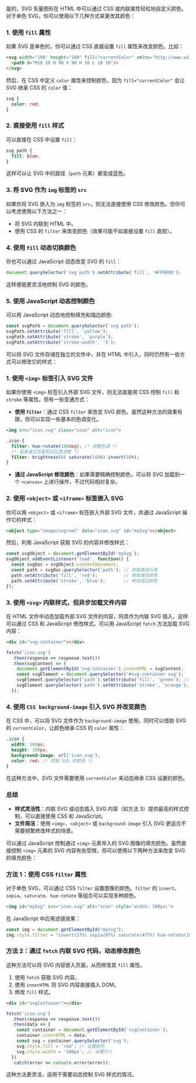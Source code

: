 是的，SVG 矢量图形在 HTML 中可以通过 CSS 或内联属性轻松地自定义颜色。对于单色 SVG，你可以使用以下几种方式来更改其颜色：

### 1. 使用 `fill` 属性
如果 SVG 是单色的，你可以通过 CSS 直接设置 `fill` 属性来改变颜色。比如：

```html
<svg width="100" height="100" fill="currentColor" xmlns="http://www.w3.org/2000/svg">
  <path d="M10 10 H 90 V 90 H 10 L 10 10"/>
</svg>
```

然后，在 CSS 中定义 `color` 属性来控制颜色，因为 `fill="currentColor"` 会让 SVG 继承 CSS 的 `color` 值：

```css
svg {
  color: red;
}
```

### 2. 直接使用 `fill` 样式
可以直接在 CSS 中设置 `fill`：

```css
svg path {
  fill: blue;
}
```

这样可以让 SVG 中的路径（`path` 元素）都变成蓝色。

### 3. 将 SVG 作为 `img` 标签的 `src`
如果你将 SVG 嵌入为 `img` 标签的 `src`，则无法直接使用 CSS 修改颜色。但你可以考虑使用以下方法之一：
- 将 SVG 内联到 HTML 中。
- 使用 CSS 的 `filter` 来改变颜色（效果可能不如直接设置 `fill` 直观）。

### 4. 使用 `fill` 动态切换颜色
你也可以通过 JavaScript 动态改变 SVG 的 `fill`：

```javascript
document.querySelector('svg path').setAttribute('fill', '#FF0000');
```

这样便能更灵活地控制 SVG 的颜色。


### 5. 使用 JavaScript 动态控制颜色
可以用 JavaScript 动态地控制填充和描边颜色:

```js
const svgPath = document.querySelector('svg path');
svgPath.setAttribute('fill', 'yellow');
svgPath.setAttribute('stroke', 'purple');
svgPath.setAttribute('stroke-width', '3');
```


可以将 SVG 文件存储在独立的文件中，并在 HTML 中引入，同时仍然有一些方式可以修改它的样式：

### 1. 使用 `<img>` 标签引入 SVG 文件

如果你使用 `<img>` 标签引入外部 SVG 文件，则无法直接用 CSS 控制 `fill` 和 `stroke` 等属性。但有一些变通方式：

- **使用 `filter`**：通过 CSS `filter` 来改变 SVG 颜色。虽然这种方法的效果有限，但可以实现一些基本的色调变化。

```html
<img src="icon.svg" class="icon" alt="icon">
```

```css
.icon {
  filter: hue-rotate(180deg); /* 调整色调 */
  /* 或者通过亮度和对比度调整 */
  filter: brightness(0) saturate(100%) invert(50%);
}
```

- **通过 JavaScript 修改颜色**：如果需要精确控制颜色，可以将 SVG 加载到一个 `<canvas>` 上进行操作，不过代码相对复杂。

### 2. 使用 `<object>` 或 `<iframe>` 标签嵌入 SVG

你可以用 `<object>` 或 `<iframe>` 标签嵌入外部 SVG 文件，并通过 JavaScript 操作它的样式：

```html
<object type="image/svg+xml" data="icon.svg" id="mySvg"></object>
```

然后，利用 JavaScript 获取 SVG 的内容并修改样式：

```javascript
const svgObject = document.getElementById('mySvg');
svgObject.addEventListener('load', function() {
  const svgDoc = svgObject.contentDocument;
  const path = svgDoc.querySelector('path'); // 获取路径元素
  path.setAttribute('fill', 'red');          // 修改填充颜色
  path.setAttribute('stroke', 'blue');       // 修改描边颜色
});
```

### 3. 使用 `<svg>` 内联样式，但异步加载文件内容

在 HTML 文件中动态加载外部 SVG 文件的内容，将其作为内联 SVG 插入，这样可以通过 CSS 和 JavaScript 修改样式。可以用 JavaScript `fetch` 方法加载 SVG 内容：

```html
<div id="svg-container"></div>
```

```javascript
fetch('icon.svg')
  .then(response => response.text())
  .then(svgContent => {
    document.getElementById('svg-container').innerHTML = svgContent;
    const svgElement = document.querySelector('#svg-container svg');
    svgElement.querySelector('path').setAttribute('fill', 'green'); // 设置填充颜色
    svgElement.querySelector('path').setAttribute('stroke', 'orange'); // 设置描边颜色
  });
```

### 4. 使用 `CSS background-image` 引入 SVG 并改变颜色

在 CSS 中，可以将 SVG 文件作为 `background-image` 使用，同时可以借助 SVG 的 `currentColor`，让颜色继承 CSS 的 `color` 属性：

```css
.icon {
  width: 100px;
  height: 100px;
  background-image: url('icon.svg');
  color: red; /* 控制 SVG 的颜色 */
}
```

在这种方法中，SVG 文件需要使用 `currentColor` 来动态继承 CSS 设置的颜色。

### 总结

- **样式灵活性**：内联 SVG 或动态插入 SVG 内容（如方法 3）提供最高的样式控制，可以直接使用 CSS 和 JavaScript。
- **文件简洁**：使用 `<img>`、`<object>` 或 `background-image` 引入 SVG 更适合不需要频繁修改样式的场景。


可以通过 JavaScript 控制通过 `<img>` 元素导入的 SVG 图像的填充颜色。虽然直接控制 `<img>` 元素的 SVG 内容有些受限，但可以使用以下两种方法来改变 SVG 的填充颜色：

### 方法 1：使用 CSS `filter` 属性

对于单色 SVG，可以通过 CSS `filter` 设置图像的颜色。`filter` 的 `invert`、`sepia`、`saturate`、`hue-rotate` 等组合可以实现多种颜色。

```html
<img id="mySvg" src="icon.svg" alt="icon" style="width: 100px;">
```

在 JavaScript 中应用滤镜效果：

```javascript
const img = document.getElementById("mySvg");
img.style.filter = "invert(27%) sepia(97%) saturate(477%) hue-rotate(191deg) brightness(96%) contrast(91%)"; // 示例蓝色滤镜
```

### 方法 2：通过 `fetch` 内联 SVG 代码，动态修改颜色

这种方法可以将 SVG 内容嵌入页面，从而修改其 `fill` 属性。

1. 使用 `fetch` 获取 SVG 内容。
2. 使用 `innerHTML` 将 SVG 内容直接插入 DOM。
3. 修改 `fill` 样式。

```html
<div id="svgContainer"></div>
```

```javascript
fetch('icon.svg')
  .then(response => response.text())
  .then(data => {
    const container = document.getElementById('svgContainer');
    container.innerHTML = data;
    const svg = container.querySelector('svg');
    svg.style.fill = 'red'; // 设置颜色
    svg.style.width = '100px'; // 设置尺寸
  })
  .catch(error => console.error(error));
```

这种方法更灵活，适用于需要动态控制 SVG 样式的情况。